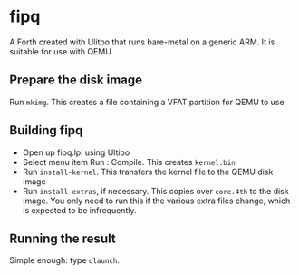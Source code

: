 # fipq

A Forth created with Ulitbo that runs bare-metal on a generic ARM. It is suitable for use with QEMU

## Prepare the disk image

Run `mkimg`. This creates a file containing a VFAT partition for QEMU to use


## Building fipq

* Open up fipq.lpi using Ultibo
* Select menu item Run : Compile. This creates `kernel.bin`
* Run `install-kernel`. This transfers the kernel file to the QEMU disk image
* Run `install-extras`, if necessary. This copies over `core.4th` to the disk image. You only need to run this if the various extra files change, which is expected to be infrequently.

## Running the result

Simple enough: type `qlaunch`.

